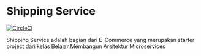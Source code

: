 # Shipping Service

[![CircleCI](https://dl.circleci.com/status-badge/img/gh/nekoto-kun/a433-microservices/tree/shipping-service.svg?style=svg)](https://dl.circleci.com/status-badge/redirect/gh/nekoto-kun/a433-microservices/tree/shipping-service)

Shipping Service adalah bagian dari E-Commerce yang merupakan starter project dari kelas Belajar Membangun Arsitektur Microservices
